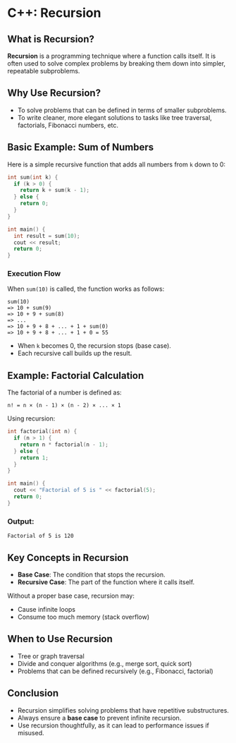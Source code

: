 # C++: Recursion

## What is Recursion?

**Recursion** is a programming technique where a function calls itself.
It is often used to solve complex problems by breaking them down into simpler, repeatable subproblems.

## Why Use Recursion?

- To solve problems that can be defined in terms of smaller subproblems.
- To write cleaner, more elegant solutions to tasks like tree traversal, factorials, Fibonacci numbers, etc.

## Basic Example: Sum of Numbers

Here is a simple recursive function that adds all numbers from `k` down to 0:

```cpp
int sum(int k) {
  if (k > 0) {
    return k + sum(k - 1);
  } else {
    return 0;
  }
}

int main() {
  int result = sum(10);
  cout << result;
  return 0;
}
```

### Execution Flow

When `sum(10)` is called, the function works as follows:

```
sum(10)
=> 10 + sum(9)
=> 10 + 9 + sum(8)
=> ...
=> 10 + 9 + 8 + ... + 1 + sum(0)
=> 10 + 9 + 8 + ... + 1 + 0 = 55
```

- When `k` becomes 0, the recursion stops (base case).
- Each recursive call builds up the result.

## Example: Factorial Calculation

The factorial of a number is defined as:

```
n! = n × (n - 1) × (n - 2) × ... × 1
```

Using recursion:

```cpp
int factorial(int n) {
  if (n > 1) {
    return n * factorial(n - 1);
  } else {
    return 1;
  }
}

int main() {
  cout << "Factorial of 5 is " << factorial(5);
  return 0;
}
```

### Output:

```
Factorial of 5 is 120
```

## Key Concepts in Recursion

- **Base Case**: The condition that stops the recursion.
- **Recursive Case**: The part of the function where it calls itself.

Without a proper base case, recursion may:

- Cause infinite loops
- Consume too much memory (stack overflow)

## When to Use Recursion

- Tree or graph traversal
- Divide and conquer algorithms (e.g., merge sort, quick sort)
- Problems that can be defined recursively (e.g., Fibonacci, factorial)

## Conclusion

- Recursion simplifies solving problems that have repetitive substructures.
- Always ensure a **base case** to prevent infinite recursion.
- Use recursion thoughtfully, as it can lead to performance issues if misused.
